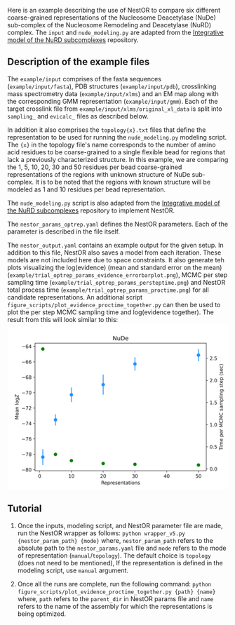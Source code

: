 Here is an example describing the use of NestOR to compare six different coarse-grained representations of the Nucleosome Deacetylase (NuDe) sub-complex of the Nucleosome Remodeling and Deacetylase (NuRD) complex. The `input` and `nude_modeling.py` are adapted from the [Integrative model of the NuRD subcomplexes](https://github.com/isblab/nurd) repository.

## Description of the example files
The `example/input` comprises of the fasta sequences (`example/input/fasta`), PDB structures (`example/input/pdb`), crosslinking mass spectrometry data (`example/input/xlms`) and an EM map along with the corresponding GMM representation (`example/input/gmm`). Each of the target crosslink file from `example/input/xlms/original_xl_data` is split into `sampling_` and `evicalc_` files as described below.

In addition it also comprises the `topology{x}.txt` files that define the representation to be used for running the `nude_modeling.py` modeling script. The `{x}` in the topology file's name corresponds to the number of amino acid residues to be coarse-grained to a single flexible bead for regions that lack a previously characterized structure. In this example, we are comparing the 1, 5, 10, 20, 30 and 50 residues per bead coarse-grained representations of the regions with unknown structure of NuDe sub-complex. It is to be noted that the regions with known structure will be modeled as 1 and 10 residues per bead representation.

The `nude_modeling.py` script is also adapted from the [Integrative model of the NuRD subcomplexes](https://github.com/isblab/nurd) repository to implement NestOR.

The `nestor_params_optrep.yaml` defines the NestOR parameters. Each of the parameter is described in the file itself. 

The `nestor_output.yaml` contains an example output for the given setup. In addition to this file, NestOR also saves a model from each iteration. These models are not included here due to space constraints. It also generate teh plots visualizing the log(evidence) (mean and standard error on the mean) (`example/trial_optrep_params_evidence_errorbarplot.png`), MCMC per step sampling time (`example/trial_optrep_params_persteptime.png`) and NestOR total process time (`example/trial_optrep_params_proctime.png`) for all candidate representations. An additional script `figure_scripts/plot_evidence_proctime_together.py` can then be used to plot the per step MCMC sampling time and log(evidence together). The result from this will look similar to this: ![sterr_evi_and_proctime.png](https://github.com/isblab/nestor/blob/main/example/sterr_evi_and_proctime.png)

## Tutorial
1. Once the inputs, modeling script, and NestOR parameter file are made, run the NestOR wrapper as follows:
```python wrapper_v5.py {nestor_param_path} {mode}```
where, `nestor_param_path` refers to the absolute path to the `nestor_params.yaml` file and `mode` refers to the mode of representation (`manual`/`topology`). The default choice is `topology` (does not need to be mentioned), If the representation is defined in the modeling script, use `manual` argument.

2. Once all the runs are complete, run the following command:
```python figure_scripts/plot_evidence_proctime_together.py {path} {name}```
where, `path` refers to the `parent_dir` in NestOR params file and `name` refers to the name of the assembly for which the representations is being optimized.